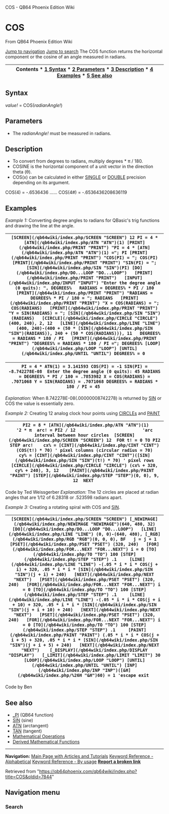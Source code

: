 


COS - QB64 Phoenix Edition Wiki








# COS



From QB64 Phoenix Edition Wiki



[Jump to navigation](#mw-head)
[Jump to search](#searchInput)
The COS function returns the horizontal component or the cosine of an angle measured in radians.


  






| Contents * [1 Syntax](#Syntax) * [2 Parameters](#Parameters) * [3 Description](#Description) * [4 Examples](#Examples) * [5 See also](#See_also) |
| --- |


## Syntax


*value!* = COS(*radianAngle!*)
  




## Parameters


* The *radianAngle!* must be measured in radians.


  




## Description


* To convert from degrees to radians, multiply degrees \* π / 180.
* COSINE is the horizontal component of a unit vector in the direction theta (θ).
* COS(x) can be calculated in either [SINGLE](/qb64wiki/index.php/SINGLE "SINGLE") or [DOUBLE](/qb64wiki/index.php/DOUBLE "DOUBLE") precision depending on its argument.


COS(4) = -.6536436 ...... COS(4#) = -.6536436208636119
  




## Examples


*Example 1:* Converting degree angles to radians for QBasic's trig functions and drawing the line at the angle.





| ``` [SCREEN](/qb64wiki/index.php/SCREEN "SCREEN") 12 PI = 4 * [ATN](/qb64wiki/index.php/ATN "ATN")(1) [PRINT](/qb64wiki/index.php/PRINT "PRINT") "PI = 4 * [ATN](/qb64wiki/index.php/ATN "ATN")(1) ="; PI [PRINT](/qb64wiki/index.php/PRINT "PRINT") "COS(PI) = "; COS(PI) [PRINT](/qb64wiki/index.php/PRINT "PRINT") "SIN(PI) = "; [SIN](/qb64wiki/index.php/SIN "SIN")(PI) [DO](/qb64wiki/index.php/DO...LOOP "DO...LOOP")   [PRINT](/qb64wiki/index.php/PRINT "PRINT")   [INPUT](/qb64wiki/index.php/INPUT "INPUT") "Enter the degree angle (0 quits): ", DEGREES%   RADIANS = DEGREES% * PI / 180   [PRINT](/qb64wiki/index.php/PRINT "PRINT") "RADIANS = DEGREES% * PI / 180 = "; RADIANS   [PRINT](/qb64wiki/index.php/PRINT "PRINT") "X = COS(RADIANS) = "; COS(RADIANS)   [PRINT](/qb64wiki/index.php/PRINT "PRINT") "Y = SIN(RADIANS) = "; [SIN](/qb64wiki/index.php/SIN "SIN")(RADIANS)   [CIRCLE](/qb64wiki/index.php/CIRCLE "CIRCLE") (400, 240), 2, 12   [LINE](/qb64wiki/index.php/LINE "LINE") (400, 240)-(400 + (50 * [SIN](/qb64wiki/index.php/SIN "SIN")(RADIANS)), 240 + (50 * COS(RADIANS))), 11   DEGREES% = RADIANS * 180 / PI   [PRINT](/qb64wiki/index.php/PRINT "PRINT") "DEGREES% = RADIANS * 180 / PI ="; DEGREES% [LOOP](/qb64wiki/index.php/LOOP "LOOP") [UNTIL](/qb64wiki/index.php/UNTIL "UNTIL") DEGREES% = 0  ``` |
| --- |




| ``` PI = 4 * ATN(1) = 3.141593 COS(PI) = -1 SIN(PI) = -8.742278E-08  Enter the degree angle (0 quits): 45 RADIANS = DEGREES% * PI / 180 = .7853982 X = COS(RADIANS) = .7071068 Y = SIN(RADIANS) = .7071068 DEGREES% = RADIANS * 180 / PI = 45  ``` |
| --- |


*Explanation:* When 8.742278E-08(.00000008742278) is returned by [SIN](/qb64wiki/index.php/SIN "SIN") or COS the value is essentially zero.
  

*Example 2:* Creating 12 analog clock hour points using [CIRCLEs](/qb64wiki/index.php/CIRCLE "CIRCLE") and [PAINT](/qb64wiki/index.php/PAINT "PAINT")





| ```  PI2 = 8 * [ATN](/qb64wiki/index.php/ATN "ATN")(1)                  '2 * π  arc! = PI2 / 12                          'arc interval between hour circles  [SCREEN](/qb64wiki/index.php/SCREEN "SCREEN") 12  FOR t! = 0 TO PI2 STEP arc!    cx% = [CINT](/qb64wiki/index.php/CINT "CINT")(COS(t!) * 70) ' pixel columns (circular radius = 70)    cy% = [CINT](/qb64wiki/index.php/CINT "CINT")([SIN](/qb64wiki/index.php/SIN "SIN")(t!) * 70) ' pixel rows    [CIRCLE](/qb64wiki/index.php/CIRCLE "CIRCLE") (cx% + 320, cy% + 240), 3, 12    [PAINT](/qb64wiki/index.php/PAINT "PAINT") [STEP](/qb64wiki/index.php/STEP "STEP")(0, 0), 9, 12  NEXT  ``` |
| --- |


Code by Ted Weissgerber
*Explanation:* The 12 circles are placed at radian angles that are 1/12 of 6.28318 or .523598 radians apart.


  

*Example 3:* Creating a rotating spiral with COS and [SIN](/qb64wiki/index.php/SIN "SIN").





| ``` [SCREEN](/qb64wiki/index.php/SCREEN "SCREEN") [_NEWIMAGE](/qb64wiki/index.php/NEWIMAGE "NEWIMAGE")(640, 480, 32)  [DO](/qb64wiki/index.php/DO...LOOP "DO...LOOP")   [LINE](/qb64wiki/index.php/LINE "LINE") (0, 0)-(640, 480), [_RGB](/qb64wiki/index.php/RGB "RGB")(0, 0, 0), BF   j = j + 1   [PSET](/qb64wiki/index.php/PSET "PSET") (320, 240)   [FOR](/qb64wiki/index.php/FOR...NEXT "FOR...NEXT") i = 0 [TO](/qb64wiki/index.php/TO "TO") 100 [STEP](/qb64wiki/index.php/STEP "STEP") .1     [LINE](/qb64wiki/index.php/LINE "LINE") -(.05 * i * i * COS(j + i) + 320, .05 * i * i * [SIN](/qb64wiki/index.php/SIN "SIN")(j + i) + 240)   [NEXT](/qb64wiki/index.php/NEXT "NEXT")   [PSET](/qb64wiki/index.php/PSET "PSET") (320, 240)   [FOR](/qb64wiki/index.php/FOR...NEXT "FOR...NEXT") i = 0 [TO](/qb64wiki/index.php/TO "TO") 100 [STEP](/qb64wiki/index.php/STEP "STEP") .1     [LINE](/qb64wiki/index.php/LINE "LINE") -(.05 * i * i * COS(j + i + 10) + 320, .05 * i * i * [SIN](/qb64wiki/index.php/SIN "SIN")(j + i + 10) + 240)   [NEXT](/qb64wiki/index.php/NEXT "NEXT")   [PSET](/qb64wiki/index.php/PSET "PSET") (320, 240)   [FOR](/qb64wiki/index.php/FOR...NEXT "FOR...NEXT") i = 0 [TO](/qb64wiki/index.php/TO "TO") 100 [STEP](/qb64wiki/index.php/STEP "STEP") .1     [PAINT](/qb64wiki/index.php/PAINT "PAINT") (.05 * i * i * COS(j + i + 5) + 320, .05 * i * i * [SIN](/qb64wiki/index.php/SIN "SIN")(j + i + 5) + 240)   [NEXT](/qb64wiki/index.php/NEXT "NEXT")    [_DISPLAY](/qb64wiki/index.php/DISPLAY "DISPLAY")   [_LIMIT](/qb64wiki/index.php/LIMIT "LIMIT") 30 [LOOP](/qb64wiki/index.php/LOOP "LOOP") [UNTIL](/qb64wiki/index.php/UNTIL "UNTIL") [INP](/qb64wiki/index.php/INP "INP")([&H](/qb64wiki/index.php/%26H "&H")60) = 1 'escape exit  ``` |
| --- |


Code by Ben
  




## See also


* [\_PI](/qb64wiki/index.php/PI "PI") (QB64 function)
* [SIN](/qb64wiki/index.php/SIN "SIN") (sine)
* [ATN](/qb64wiki/index.php/ATN "ATN") (arctangent)
* [TAN](/qb64wiki/index.php/TAN "TAN") (tangent)
* [Mathematical Operations](/qb64wiki/index.php/Mathematical_Operations "Mathematical Operations")
* [Derived Mathematical Functions](/qb64wiki/index.php/Mathematical_Operations#Derived_Mathematical_Functions "Mathematical Operations")


  






---


**Navigation:**
[Main Page with Articles and Tutorials](/qb64wiki/index.php/Main_Page "Main Page")
[Keyword Reference - Alphabetical](/qb64wiki/index.php/Keyword_Reference_-_Alphabetical "Keyword Reference - Alphabetical")
[Keyword Reference - By usage](/qb64wiki/index.php/Keyword_Reference_-_By_usage "Keyword Reference - By usage")
**[Report a broken link](https://qb64phoenix.com/forum/showthread.php?tid=2800)**  





Retrieved from "<https://qb64phoenix.com/qb64wiki/index.php?title=COS&oldid=7844>"




## Navigation menu








### Search





















